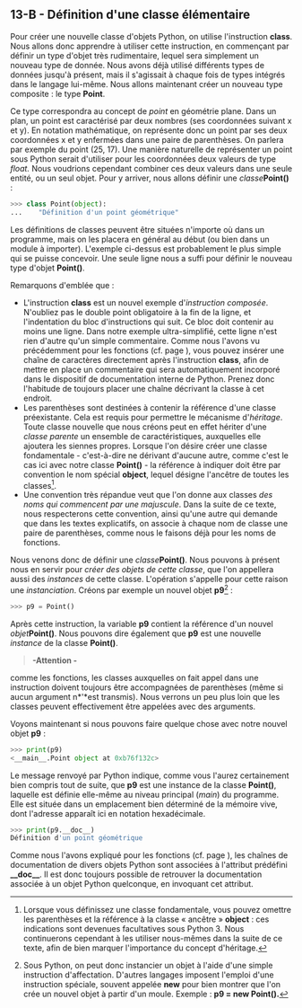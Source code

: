 ## 13-B - Définition d'une classe élémentaire

Pour créer une nouvelle classe d'objets Python, on utilise l'instruction
**class**. Nous allons donc apprendre à utiliser cette instruction, en
commençant par définir un type d'objet très rudimentaire, lequel sera
simplement un nouveau type de donnée. Nous avons déjà utilisé différents
types de données jusqu'à présent, mais il s'agissait à chaque fois de
types intégrés dans le langage lui-même. Nous allons maintenant créer un
nouveau type composite : le type **Point**.

Ce type correspondra au concept de *point* en géométrie plane. Dans un
plan, un point est caractérisé par deux nombres (ses coordonnées suivant
x et y). En notation mathématique, on représente donc un point par ses
deux coordonnées x et y enfermées dans une paire de parenthèses. On
parlera par exemple du point (25, 17). Une manière naturelle de
représenter un point sous Python serait d'utiliser pour les coordonnées
deux valeurs de type *float.* Nous voudrions cependant combiner ces deux
valeurs dans une seule entité, ou un seul objet. Pour y arriver, nous
allons définir une *classe***Point()** :



```python
>>> class Point(object): 
...    "Définition d'un point géométrique" 
```



Les définitions de classes peuvent être situées n'importe où dans un
programme, mais on les placera en général au début (ou bien dans un
module à importer). L'exemple ci-dessus est probablement le plus simple
qui se puisse concevoir. Une seule ligne nous a suffi pour définir le
nouveau type d'objet **Point()**.

Remarquons d'emblée que :

-   L'instruction **class** est un nouvel exemple d'*instruction
    composée*. N'oubliez pas le double point obligatoire à la fin de la
    ligne, et l'indentation du bloc d'instructions qui suit. Ce bloc
    doit contenir au moins une ligne. Dans notre exemple
    ultra-simplifié, cette ligne n'est rien d'autre qu'un simple
    commentaire. Comme nous l'avons vu précédemment pour les fonctions
    (cf. page ), vous pouvez insérer une chaîne de caractères
    directement après l'instruction **class**, afin de mettre en place
    un commentaire qui sera automatiquement incorporé dans le dispositif
    de documentation interne de Python. Prenez donc l'habitude de
    toujours placer une chaîne décrivant la classe à cet endroit.
-   Les parenthèses sont destinées à contenir la référence d'une classe
    préexistante. Cela est requis pour permettre le mécanisme
    d'*héritage*. Toute classe nouvelle que nous créons peut en effet
    hériter d'une *classe parente* un ensemble de caractéristiques,
    auxquelles elle ajoutera les siennes propres. Lorsque l'on désire
    créer une classe fondamentale - c'est-à-dire ne dérivant d'aucune
    autre, comme c'est le cas ici avec notre classe **Point()** - la
    référence à indiquer doit être par convention le nom spécial
    **object**, lequel désigne l'ancêtre de toutes les classes[^note_71].
-   Une convention très répandue veut que l'on donne aux classes *des
    noms qui commencent par une majuscule*. Dans la suite de ce texte,
    nous respecterons cette convention, ainsi qu'une autre qui demande
    que dans les textes explicatifs, on associe à chaque nom de classe
    une paire de parenthèses, comme nous le faisons déjà pour les noms
    de fonctions.

Nous venons donc de définir une *classe***Point()**. Nous pouvons à
présent nous en servir pour *créer des objets de cette classe*, que l'on
appellera aussi des *instances* de cette classe. L'opération s'appelle
pour cette raison une *instanciation*. Créons par exemple un nouvel
objet **p9**[^note_72]
:



```python
>>> p9 = Point()
```



Après cette instruction, la variable **p9** contient la référence d'un
nouvel *objet***Point()**. Nous pouvons dire également que **p9** est
une nouvelle *instance* de la classe **Point()**.

> **-Attention -**

comme les fonctions, les classes auxquelles on fait appel dans une
instruction doivent toujours être accompagnées de parenthèses (même si
aucun argument n*'*est transmis). Nous verrons un peu plus loin que les
classes peuvent effectivement être appelées avec des arguments.

Voyons maintenant si nous pouvons faire quelque chose avec notre nouvel
objet **p9** :



```python
>>> print(p9) 
<__main__.Point object at 0xb76f132c> 
```



Le message renvoyé par Python indique, comme vous l'aurez certainement
bien compris tout de suite, que **p9** est une instance de la classe
**Point()**, laquelle est définie elle-même au niveau principal (*main*)
du programme. Elle est située dans un emplacement bien déterminé de la
mémoire vive, dont l'adresse apparaît ici en notation hexadécimale.



```python
>>> print(p9.__doc__) 
Définition d'un point géométrique 
```



Comme nous l'avons expliqué pour les fonctions (cf. page ), les chaînes
de documentation de divers objets Python sont associées à l'attribut
prédéfini **\_\_doc\_\_**. Il est donc toujours possible de retrouver la
documentation associée à un objet Python quelconque, en invoquant cet
attribut.


[^note_71]: Lorsque vous définissez une classe fondamentale, vous pouvez omettre les parenthèses et la référence à la classe « ancêtre » **object** : ces indications sont devenues facultatives sous Python 3. Nous continuerons cependant à les utiliser nous-mêmes dans la suite de ce texte, afin de bien marquer l'importance du concept d'héritage.

[^note_72]: Sous Python, on peut donc instancier un objet à l'aide d'une simple instruction d'affectation. D'autres langages imposent l'emploi d'une instruction spéciale, souvent appelée **new** pour bien montrer que l'on crée un nouvel objet à partir d'un moule. Exemple : **p9 = new Point().**

